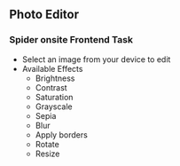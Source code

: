 ## Photo Editor
### Spider onsite Frontend Task
- Select an image from your device to edit
- Available Effects
    - Brightness
    - Contrast
    - Saturation
    - Grayscale
    - Sepia
    - Blur
    - Apply borders
    - Rotate
    - Resize
